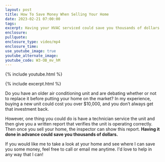 ```yaml
---
layout: post
title: How To Save Money When Selling Your Home
date: 2023-02-21 07:00:00
tags:
excerpt: Having your HVAC serviced could save you thousands of dollars.
enclosure:
pullquote:
enclosure_type: video/mp4
enclosure_time:
use_youtube_image: true
youtube_alternate_image:
youtube_code: W3-OB_mv_hM
---
```

{% include youtube.html %}

{% include excerpt.html %}

Do you have an older air conditioning unit and are debating whether or not to replace it before putting your home on the market? In my experience, buying a new unit could cost you over $10,000, and you don’t always get that investment back.&nbsp;

However, one thing you could do is have a technician service the unit and then give you a written report that verifies the unit is operating correctly. Then once you sell your home, the inspector can show this report. **Having it done in advance could save you thousands of dollars.&nbsp;**

If you would like me to take a look at your home and see where I can save you some money, feel free to call or email me anytime. I'd love to help in any way that I can!